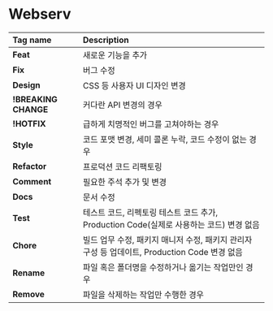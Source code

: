 # Webserv

| Tag name           | Description |
|:-------------------|:------------|
|**Feat**            |새로운 기능을 추가|
|**Fix**             |버그 수정|
|**Design**          |CSS 등 사용자 UI 디자인 변경|
|**!BREAKING CHANGE**|커다란 API 변경의 경우|
|**!HOTFIX**         |급하게 치명적인 버그를 고쳐야하는 경우|
|**Style**           |코드 포맷 변경, 세미 콜론 누락, 코드 수정이 없는 경우|
|**Refactor**        |프로덕션 코드 리팩토링|
|**Comment**         |필요한 주석 추가 및 변경|
|**Docs**            |문서 수정|
|**Test**            |테스트 코드, 리펙토링 테스트 코드 추가, Production Code(실제로 사용하는 코드) 변경 없음|
|**Chore**           |빌드 업무 수정, 패키지 매니저 수정, 패키지 관리자 구성 등 업데이트, Production Code 변경 없음|
|**Rename**          |파일 혹은 폴더명을 수정하거나 옮기는 작업만인 경우|
|**Remove**          |파일을 삭제하는 작업만 수행한 경우|

<!--
Request parser : 

* 파싱은 한글자씩 (1byte) 읽는다. X
* 공백은 단일 공백(sp)만 허용한다
* 헤더랑 본문 사이에 공백 라인이 있어야된다.

schema = <GET - space - path - space - HTTP/1.1 - \n - >



* host : 
* content length :
* content type : 

-->
